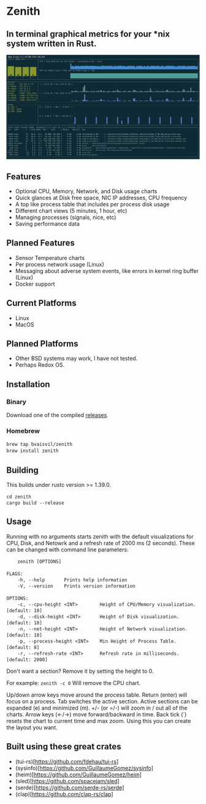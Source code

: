 # Zenith 
## In terminal graphical metrics for your *nix system written in Rust.
<img src="./assets/screenshot.png" alt="Running zenith under iterm on MacOS">

## Features
- Optional CPU, Memory, Network, and Disk usage charts
- Quick glances at Disk free space, NIC IP addresses, CPU frequency
- A top like process table that includes per process disk usage
- Different chart views (5 minutes, 1 hour, etc)
- Managing processes (signals, nice, etc)
- Saving performance data

## Planned Features
- Sensor Temperature charts
- Per process network usage (Linux)
- Messaging about adverse system events, like errors in kernel ring buffer (Linux)
- Docker support

## Current Platforms
- Linux
- MacOS

## Planned Platforms
- Other BSD systems may work, I have not tested.
- Perhaps Redox OS.

## Installation

### Binary

Download one of the compiled [releases](https://github.com/bvaisvil/zenith/releases).

### Homebrew

```bash
brew tap bvaisvil/zenith
brew install zenith
```

## Building

This builds under rustc version >= 1.39.0.

```
cd zenith
cargo build --release
```

## Usage

Running with no arguments starts zenith with the default visualizations for CPU, Disk, and Netowrk and a refresh rate of 2000 ms (2 seconds). These can be changed with command line parameters:

```USAGE:
    zenith [OPTIONS]

FLAGS:
    -h, --help       Prints help information
    -V, --version    Prints version information

OPTIONS:
    -c, --cpu-height <INT>        Height of CPU/Memory visualization. [default: 10]
    -d, --disk-height <INT>       Height of Disk visualization. [default: 10]
    -n, --net-height <INT>        Height of Network visualization. [default: 10]
    -p, --process-height <INT>    Min Height of Process Table. [default: 8]
    -r, --refresh-rate <INT>      Refresh rate in milliseconds. [default: 2000]
```


Don't want a section? Remove it by setting the height to 0. 

For example:
```zenith -c 0```
Will remove the CPU chart.

Up/down arrow keys move around the process table. Return (enter) will focus on a process.
Tab switches the active section. Active sections can be expanded (e) and minimized (m). 
+/- (or =/-) will zoom in / out all of the charts. Arrow keys (←/→) move forward/backward in time.
Back tick (`) resets the chart to current time and max zoom.
Using this you can create the layout you want.

## Built using these great crates

- (tui-rs)[https://github.com/fdehau/tui-rs]
- (sysinfo)[https://github.com/GuillaumeGomez/sysinfo]
- (heim)[https://github.com/GuillaumeGomez/heim]
- (sled)[https://github.com/spacejam/sled]
- (serde)[https://github.com/serde-rs/serde]
- (clap)[https://github.com/clap-rs/clap]
